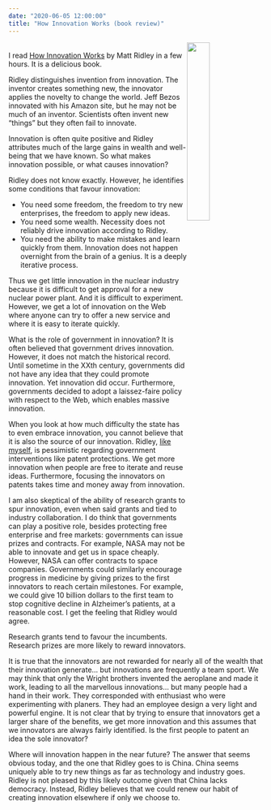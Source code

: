 ```yaml
---
date: "2020-06-05 12:00:00"
title: "How Innovation Works (book review)"
---
```




<a href="https://www.amazon.com/dp/B07WSBV7YZ"><img decoding="async" style="float: right;" src="https://i.harperapps.com/covers/9780062916594/y450-274.jpg" width="30%" /></a><br/>
I read [How Innovation Works](https://www.amazon.com/dp/B07WSBV7YZ) by Matt Ridley in a few hours. It is a delicious book.

Ridley distinguishes invention from innovation. The inventor creates something new, the innovator applies the novelty to change the world. Jeff Bezos innovated with his Amazon site, but he may not be much of an inventor. Scientists often invent new &ldquo;things&rdquo; but they often fail to innovate.

Innovation is often quite positive and Ridley attributes much of the large gains in wealth and well-being that we have known. So what makes innovation possible, or what causes innovation?

Ridley does not know exactly. However, he identifies some conditions that favour innovation:

- You need some freedom, the freedom to try new enterprises, the freedom to apply new ideas.
- You need some wealth. Necessity does not reliably drive innovation according to Ridley.
- You need the ability to make mistakes and learn quickly from them. Innovation does not happen overnight from the brain of a genius. It is a deeply iterative process.


Thus we get little innovation in the nuclear industry because it is difficult to get approval for a new nuclear power plant. And it is difficult to experiment. However, we get a lot of innovation on the Web where anyone can try to offer a new service and where it is easy to iterate quickly.

What is the role of government in innovation? It is often believed that government drives innovation. However, it does not match the historical record. Until sometime in the XXth century, governments did not have any idea that they could promote innovation. Yet innovation did occur. Furthermore, governments decided to adopt a laissez-faire policy with respect to the Web, which enables massive innovation.

When you look at how much difficulty the state has to even embrace innovation, you cannot believe that it is also the source of our innovation. Ridley, [like myself](/lemire/blog/2012/01/06/do-we-need-patents/), is pessimistic regarding government interventions like patent protections. We get more innovation when people are free to iterate and reuse ideas. Furthermore, focusing the innovators on patents takes time and money away from innovation.

I am also skeptical of the ability of research grants to spur innovation, even when said grants and tied to industry collaboration. I do think that governments can play a positive role, besides protecting free enterprise and free markets: governments can issue prizes and contracts. For example, NASA may not be able to innovate and get us in space cheaply. However, NASA can offer contracts to space companies. Governments could similarly encourage progress in medicine by giving prizes to the first innovators to reach certain milestones. For example, we could give 10 billion dollars to the first team to stop cognitive decline in Alzheimer&rsquo;s patients, at a reasonable cost. I get the feeling that Ridley would agree.

Research grants tend to favour the incumbents. Research prizes are more likely to reward innovators.

It is true that the innovators are not rewarded for nearly all of the wealth that their innovation generate&hellip; but innovations are frequently a team sport. We may think that only the Wright brothers invented the aeroplane and made it work, leading to all the marvellous innovations&hellip; but many people had a hand in their work. They corresponded with enthusiast who were experimenting with planers. They had an employee design a very light and powerful engine. It is not clear that by trying to ensure that innovators get a larger share of the benefits, we get more innovation and this assumes that we innovators are always fairly identified. Is the first people to patent an idea the sole innovator?

Where will innovation happen in the near future? The answer that seems obvious today, and the one that Ridley goes to is China. China seems uniquely able to try new things as far as technology and industry goes. Ridley is not pleased by this likely outcome given that China lacks democracy. Instead, Ridley believes that we could renew our habit of creating innovation elsewhere if only we choose to.

